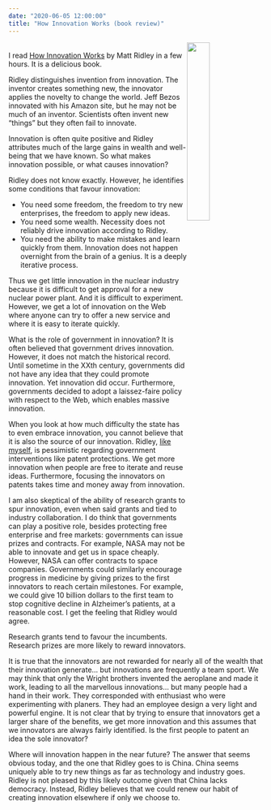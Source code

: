 ```yaml
---
date: "2020-06-05 12:00:00"
title: "How Innovation Works (book review)"
---
```




<a href="https://www.amazon.com/dp/B07WSBV7YZ"><img decoding="async" style="float: right;" src="https://i.harperapps.com/covers/9780062916594/y450-274.jpg" width="30%" /></a><br/>
I read [How Innovation Works](https://www.amazon.com/dp/B07WSBV7YZ) by Matt Ridley in a few hours. It is a delicious book.

Ridley distinguishes invention from innovation. The inventor creates something new, the innovator applies the novelty to change the world. Jeff Bezos innovated with his Amazon site, but he may not be much of an inventor. Scientists often invent new &ldquo;things&rdquo; but they often fail to innovate.

Innovation is often quite positive and Ridley attributes much of the large gains in wealth and well-being that we have known. So what makes innovation possible, or what causes innovation?

Ridley does not know exactly. However, he identifies some conditions that favour innovation:

- You need some freedom, the freedom to try new enterprises, the freedom to apply new ideas.
- You need some wealth. Necessity does not reliably drive innovation according to Ridley.
- You need the ability to make mistakes and learn quickly from them. Innovation does not happen overnight from the brain of a genius. It is a deeply iterative process.


Thus we get little innovation in the nuclear industry because it is difficult to get approval for a new nuclear power plant. And it is difficult to experiment. However, we get a lot of innovation on the Web where anyone can try to offer a new service and where it is easy to iterate quickly.

What is the role of government in innovation? It is often believed that government drives innovation. However, it does not match the historical record. Until sometime in the XXth century, governments did not have any idea that they could promote innovation. Yet innovation did occur. Furthermore, governments decided to adopt a laissez-faire policy with respect to the Web, which enables massive innovation.

When you look at how much difficulty the state has to even embrace innovation, you cannot believe that it is also the source of our innovation. Ridley, [like myself](/lemire/blog/2012/01/06/do-we-need-patents/), is pessimistic regarding government interventions like patent protections. We get more innovation when people are free to iterate and reuse ideas. Furthermore, focusing the innovators on patents takes time and money away from innovation.

I am also skeptical of the ability of research grants to spur innovation, even when said grants and tied to industry collaboration. I do think that governments can play a positive role, besides protecting free enterprise and free markets: governments can issue prizes and contracts. For example, NASA may not be able to innovate and get us in space cheaply. However, NASA can offer contracts to space companies. Governments could similarly encourage progress in medicine by giving prizes to the first innovators to reach certain milestones. For example, we could give 10 billion dollars to the first team to stop cognitive decline in Alzheimer&rsquo;s patients, at a reasonable cost. I get the feeling that Ridley would agree.

Research grants tend to favour the incumbents. Research prizes are more likely to reward innovators.

It is true that the innovators are not rewarded for nearly all of the wealth that their innovation generate&hellip; but innovations are frequently a team sport. We may think that only the Wright brothers invented the aeroplane and made it work, leading to all the marvellous innovations&hellip; but many people had a hand in their work. They corresponded with enthusiast who were experimenting with planers. They had an employee design a very light and powerful engine. It is not clear that by trying to ensure that innovators get a larger share of the benefits, we get more innovation and this assumes that we innovators are always fairly identified. Is the first people to patent an idea the sole innovator?

Where will innovation happen in the near future? The answer that seems obvious today, and the one that Ridley goes to is China. China seems uniquely able to try new things as far as technology and industry goes. Ridley is not pleased by this likely outcome given that China lacks democracy. Instead, Ridley believes that we could renew our habit of creating innovation elsewhere if only we choose to.

